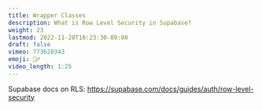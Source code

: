 ```yaml
---
title: Wrapper Classes
description: What is Row Level Security in Supabase?
weight: 23
lastmod: 2022-11-20T10:23:30-09:00
draft: false
vimeo: 773628343
emoji: 👮‍♂️
video_length: 1:25
---
```


Supabase docs on RLS: https://supabase.com/docs/guides/auth/row-level-security